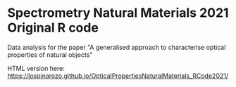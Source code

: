 # Spectrometry Natural Materials 2021 Original R code
Data analysis for the paper "A generalised approach to characterise optical properties of natural objects" 

HTML version here: https://lospinarozo.github.io/OpticalPropertiesNaturalMaterials_RCode2021/ 
